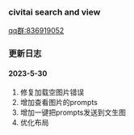 ### civitai search and view
[qq群:836919052](http://qm.qq.com/cgi-bin/qm/qr?_wv=1027&k=pUm4cO27AWmAKsqCISIky-A2zwiZKApO&authKey=VT1kyhD%2FqjVcrDHswW1hXxeHVJcQ4%2FjYrnJKy5bsrBdt1JxeASgLQg8tF2CAm0tI&noverify=0&group_code=836919052)

### 更新日志
#### 2023-5-30  
1. 修复加载空图片错误
2. 增加查看图片的prompts
3. 增加一键把prompts发送到文生图
4. 优化布局